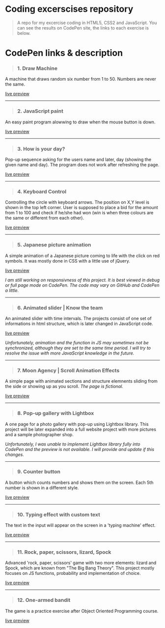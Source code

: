 # Coding excerscises repository
> A repo for my excercise coding in HTML5, CSS2 and JavaScript. You can see the results on CodePen site, the links to each exercise is below. 

# CodePen links & description

> ### 1. Draw Machine
A machine that draws random six number from 1 to 50. Numbers are never the same.

[live preview](https://codepen.io/nikara4/pen/rNerXeq)



---
> ### 2. JavaScript paint
An easy paint program alowwing to draw when the mouse button is down.

[live preview](https://codepen.io/nikara4/pen/gOrBMoy)



---
> ### 3. How is your day?
Pop-up sequence asking for the users name and later, day (showing the given name and day). The program does not work after refreshing the page.

[live preview](https://codepen.io/nikara4/pen/jOqJgZg)



---
> ### 4. Keyboard Control
Controlling the circle with keyboard arrows. The position on X,Y level is shown in the top left corner. User is supposed to place a bid for the amount from 1 to 100 and check if he/she had won (win is when three colours are the same or different from each other).

[live preview](https://codepen.io/nikara4/pen/qBNBwry)



---
> ### 5. Japanese picture animation
A simple animation of a Japanese picture coming to life with the click on red symbols. It was mostly done in CSS with a little use of jQuery.

[live preview](https://codepen.io/nikara4/pen/bGqEaaw)

_I am still working on responsivness of this project. It is best viewed in debug or full page mode on CodePen. The code may vary on GitHub and CodePen a little._



---
> ### 6. Animated slider | Know the team
An animated slider with time intervals. The projects consist of one set of informations in html structure, which is later changed in JavaScript code.

[live preview](https://codepen.io/nikara4/pen/OJpzzEG)

_Unfortunately, animation and the function in JS may sometimes not be synchronized, although they are set to the same time period. I will try to resolve the issue with more JavaScript knowledge in the future._



---
> ### 7. Moon Agency | Scroll Animation Effects
A simple page with animated sections and structure elemnents sliding from the side or showing up as you scroll. _The page is fictional._

[live preview](https://codepen.io/nikara4/pen/ExWbJjZ)



---
> ### 8. Pop-up gallery with Lightbox
A one page for a photo gallery with pop-up using Lightbox library. This project will be later expanded into a full website project with more pictures and a sample photographer shop.  

_Unfortunately, I was unable to implement Lightbox library fully into CodePen and the preview is not available. I will provide and update if this changes._



---
> ### 9. Counter button
A button which counts numbers and shows them on the screen. Each 5th number is shown in a different style.

[live preview](https://codepen.io/nikara4/pen/NWgavPe)



---
> ### 10. Typing effect with custom text
The text in the input will appear on the screen in a 'typing machine' effect.

[live preview](https://codepen.io/nikara4/pen/KKqXqmB)



---
> ### 11. Rock, paper, scissors, lizard, Spock
Advanced 'rock, paper, scissors' game with two more elements: lizard and Spock, which are known from "The Big Bang Theory". This project mostly focuses on JS functions, probability and implementation of choice.

[live preview](https://codepen.io/nikara4/pen/oNwoEvE)



---
> ### 12. One-armed bandit
The game is a practice exercise after Object Oriented Programming course.

[live preview](https://codepen.io/nikara4/pen/GREYwWr)
